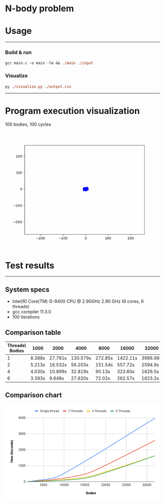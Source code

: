 # N-body problem

# Usage

---

### Build & run

```ps
gcc main.c -o main -lm && ./main ./input
```

### Visualize

```ps
py ./visualize.py ./output.csv
```

---

# Program execution visualization

100 bodies, 100 cycles

![](visualization/visualization.gif)

# Test results

---

## System specs

- Intel(R) Core(TM) i5-9400 CPU @ 2.90GHz 2.90 GHz (6 cores, 6 threads)
- gcc compiler 11.3.0
- 100 iterations

## Comparison table

| Threads\ Bodies | 1000   | 2000    | 4000     | 8000    | 16000    | 32000    |
| --------------- | ------ | ------- | -------- | ------- | -------- | -------- |
| 1               | 8.388s | 27.781s | 130.579s | 272.85s | 1422.11s | 3986.98s |
| 2               | 5.213s | 16.532s | 56.203s  | 151.54s | 557.72s  | 2594.9s  |
| 4               | 4.030s | 10.899s | 32.819s  | 90.13s  | 323.60s  | 1626.5s  |
| 6               | 3.393s | 9.848s  | 27.620s  | 72.02s  | 262.57s  | 1623.2s  |

## Comparison chart

![visualization/chart.png](visualization/chart.png)
